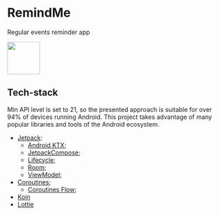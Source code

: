# RemindMe
Regular events reminder app

<a href="https://play.google.com/store/apps/details?id=kz.flyingv.remindme"><img src="https://play.google.com/intl/en_us/badges/images/generic/en_badge_web_generic.png" height="75"></a>

## Tech-stack
Min API level is set to 21, so the presented approach is suitable for over 94% of devices running Android. 
This project takes advantage of many popular libraries and tools of the Android ecosystem. 

-   [Jetpack](https://developer.android.com/jetpack):
    -   [Android KTX](https://developer.android.com/kotlin/ktx.html);
    -   [JetpackCompose](https://developer.android.com/jetpack/compose);
    -   [Lifecycle](https://developer.android.com/topic/libraries/architecture/lifecycle);
    -   [Room](https://developer.android.com/topic/libraries/architecture/room);
    -   [ViewModel](https://developer.android.com/topic/libraries/architecture/viewmodel);
-   [Coroutines](https://kotlinlang.org/docs/reference/coroutines-overview.html);
    -   [Coroutines Flow](https://kotlinlang.org/docs/reference/coroutines-overview.html);
-   [Koin](https://insert-koin.io/docs/quickstart/android)
-   [Lottie](https://github.com/airbnb/lottie-android)
